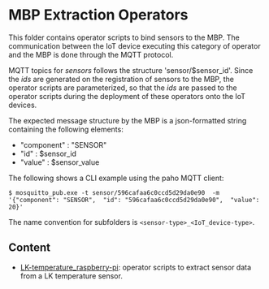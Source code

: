 # MBP Extraction Operators

This folder contains operator scripts to bind sensors to the MBP. The communication between the IoT device executing this category of operator and the MBP is done through the MQTT protocol. 

MQTT topics for *sensors* follows the structure 'sensor/$sensor_id'.
Since the *ids* are generated on the registration of sensors to the MBP, the operator scripts are parameterized, so that the *ids* are passed to the operator scripts during the deployment of these operators onto the IoT devices.

The expected message structure by the MBP is a json-formatted string containing the following elements:
 - "component" : "SENSOR"
 - "id" : $sensor_id
 - "value" : $sensor_value

The following shows a CLI example using the paho MQTT client: 
 
``
    $ mosquitto_pub.exe -t sensor/596cafaa6c0ccd5d29da0e90 
      -m '{"component": "SENSOR", 
           "id": "596cafaa6c0ccd5d29da0e90", 
	          "value": 20}'
``

The name convention for subfolders is `<sensor-type>_<IoT_device-type>`.

## Content

- [LK-temperature_raspberry-pi](LK-temperature_raspberry-pi): operator scripts to extract sensor data from a LK temperature sensor. 